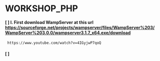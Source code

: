 # WORKSHOP_PHP

#### [ ] I. First download WampServer at this url https://sourceforge.net/projects/wampserver/files/WampServer%203/WampServer%203.0.0/wampserver3.1.7_x64.exe/download
     https://www.youtube.com/watch?v=4IGyjwP7qoQ
     
#### [ ] 
